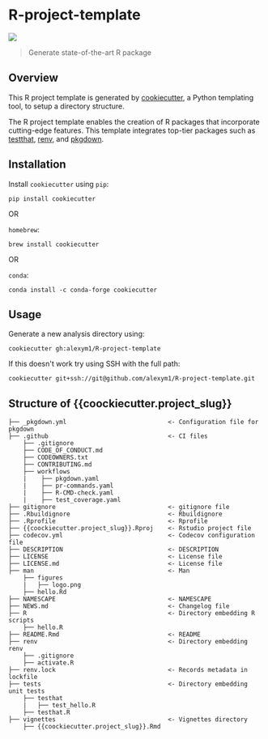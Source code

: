 # R-project-template

![](https://img.shields.io/badge/github%20version-0.1.1-orange.svg)

> Generate state-of-the-art R package

## Overview

This R project template is generated by [cookiecutter](https://github.com/audreyr/cookiecutter), a Python templating tool, to setup a directory structure.

The R project template enables the creation of R packages that incorporate cutting-edge features. This template integrates top-tier packages such as [testthat](https://testthat.r-lib.org/), [renv](https://rstudio.github.io/renv/articles/renv.html), and [pkgdown](https://pkgdown.r-lib.org/). 


## Installation

Install `cookiecutter` using `pip`:

```
pip install cookiecutter
```

OR

`homebrew`:

```
brew install cookiecutter
```

OR

`conda`:

```
conda install -c conda-forge cookiecutter
```

## Usage

Generate a new analysis directory using:

```
cookiecutter gh:alexym1/R-project-template
```

If this doesn't work try using SSH with the full path:

```
cookiecutter git+ssh://git@github.com/alexym1/R-project-template.git
```

## Structure of {{coockiecutter.project_slug}}
```
├── _pkgdown.yml                            <- Configuration file for pkgdown
├── .github                                 <- CI files
    ├── .gitignore
    ├── CODE_OF_CONDUCT.md
    ├── CODEOWNERS.txt
    ├── CONTRIBUTING.md
    ├── workflows
    |    ├── pkgdown.yaml
    |    ├── pr-commands.yaml
    |    ├── R-CMD-check.yaml
    |    ├── test_coverage.yaml
├── gitignore                               <- gitignore file
├── .Rbuildignore                           <- Rbuildignore
├── .Rprofile                               <- Rprofile
├── {{coockiecutter.project_slug}}.Rproj    <- Rstudio project file
├── codecov.yml                             <- Codecov configuration file
├── DESCRIPTION                             <- DESCRIPTION
├── LICENSE                                 <- License file
├── LICENSE.md                              <- License file
├── man                                     <- Man
    ├── figures
    |   ├── logo.png
    ├── hello.Rd
├── NAMESCAPE                               <- NAMESCAPE
├── NEWS.md                                 <- Changelog file
├── R                                       <- Directory embedding R scripts
    ├── hello.R
├── README.Rmd                              <- README
├── renv                                    <- Directory embedding renv
    ├── .gitignore
    ├── activate.R
├── renv.lock                               <- Records metadata in lockfile
├── tests                                   <- Directory embedding unit tests
    ├── testhat
    |   ├── test_hello.R
    ├── testhat.R
├── vignettes                               <- Vignettes directory
    ├── {{coockiecutter.project_slug}}.Rmd  
```
